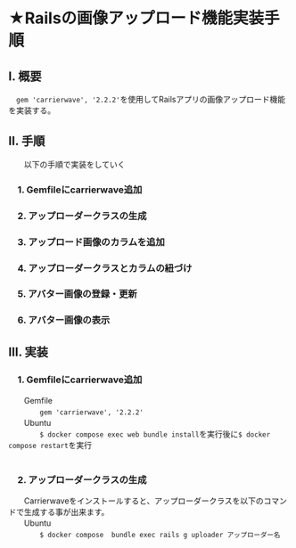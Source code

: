# ★Railsの画像アップロード機能実装手順<br>
## Ⅰ. 概要<br>
  　``gem 'carrierwave', '2.2.2'``を使用してRailsアプリの画像アップロード機能を実装する。<br>

## Ⅱ. 手順<br>
　　以下の手順で実装をしていく<br>
  
### 　1. Gemfileにcarrierwave追加<br>
### 　2. アップローダークラスの生成<br>
### 　3. アップロード画像のカラムを追加<br>
### 　4. アップローダークラスとカラムの紐づけ<br>
### 　5. アバター画像の登録・更新<br>
### 　6. アバター画像の表示<br>

## Ⅲ. 実装<br>
### 　1. Gemfileにcarrierwave追加<br>
　　Gemfile<br>
  　　　　``gem 'carrierwave', '2.2.2'``<br>
　　Ubuntu<br>
  　　　　``$ docker compose exec web bundle install``を実行後に``$ docker compose restart``を実行<br>
<br>
### 　2. アップローダークラスの生成<br> 
　　Carrierwaveをインストールすると、アップローダークラスを以下のコマンドで生成する事が出来ます。<br>
　　Ubuntu<br>
  　　　　``$ docker compose  bundle exec rails g uploader アップローダー名``<br>
